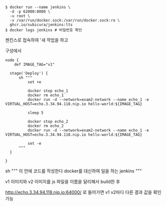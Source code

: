 ```
$ docker run --name jenkins \
  -d -p 62000:8080 \
  -u root \
  -v /var/run/docker.sock:/var/run/docker.sock:ro \
  ghcr.io/subicura/jenkins:lts
$ docker logs jenkins # 비밀번호 확인
```



젠킨스로 접속하여 '새 작업을 하고

구성에서



```
node {
    def IMAGE_TAG="v1"

  stage('Deploy') {
      sh """
          set +e

​          docker stop echo_1
​          docker rm echo_1
​          docker run -d --network=exam2-network --name echo_1 -e VIRTUAL_HOST=echo.3.34.94.118.nip.io hello-world:${IMAGE_TAG}

​          sleep 5

​          docker stop echo_2
​          docker rm echo_2
​          docker run -d --network=exam2-network --name echo_1 -e VIRTUAL_HOST=echo.3.34.94.118.nip.io hello-world:${IMAGE_TAG}

​          set -e
​      """
  }

}
```

sh """ 이 안에 코드를 작성한다 docker를 대신하여 일을 하는 jenkins """

v1 이미지와 v2 이미지를 js 파일을 이름을 달리해서 build한 후

http://echo.3.34.94.118.nip.io:64000/ 로 들어가면 v1 v2마다 다른 결과 값을 확인 가능



